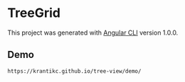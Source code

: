 # TreeGrid

This project was generated with [Angular CLI](https://github.com/angular/angular-cli) version 1.0.0.

## Demo
`https://krantikc.github.io/tree-view/demo/`
